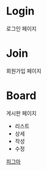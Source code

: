 # Login
로그인 페이지
# Join
회원가입 페이지
# Board
게시판 페이지
 - 리스트
 - 상세
 - 작성
 - 수정

[피그마](https://www.figma.com/design/p9lHakiYg7cCfJa6NC1emT/CRUD?node-id=0-1&p=f&t=xUyIxJLesTpppEt0-0)